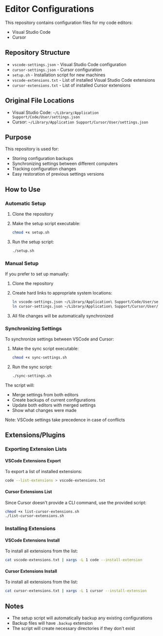 # Editor Configurations

This repository contains configuration files for my code editors:

- Visual Studio Code
- Cursor

## Repository Structure

- `vscode-settings.json` - Visual Studio Code configuration
- `cursor-settings.json` - Cursor configuration
- `setup.sh` - Installation script for new machines
- `vscode-extensions.txt` - List of installed Visual Studio Code extensions
- `cursor-extensions.txt` - List of installed Cursor extensions

## Original File Locations

- Visual Studio Code: `~/Library/Application Support/Code/User/settings.json`
- Cursor: `~/Library/Application Support/Cursor/User/settings.json`

## Purpose

This repository is used for:

- Storing configuration backups
- Synchronizing settings between different computers
- Tracking configuration changes
- Easy restoration of previous settings versions

## How to Use

### Automatic Setup

1. Clone the repository
2. Make the setup script executable:

   ```bash
   chmod +x setup.sh
   ```

3. Run the setup script:

   ```bash
   ./setup.sh
   ```

### Manual Setup

If you prefer to set up manually:

1. Clone the repository
2. Create hard links to appropriate system locations:

   ```bash
   ln vscode-settings.json ~/Library/Application\ Support/Code/User/settings.json
   ln cursor-settings.json ~/Library/Application\ Support/Cursor/User/settings.json
   ```

3. All file changes will be automatically synchronized

### Synchronizing Settings

To synchronize settings between VSCode and Cursor:

1. Make the sync script executable:

   ```bash
   chmod +x sync-settings.sh
   ```

2. Run the sync script:

   ```bash
   ./sync-settings.sh
   ```

The script will:

- Merge settings from both editors
- Create backups of current configurations
- Update both editors with merged settings
- Show what changes were made

Note: VSCode settings take precedence in case of conflicts

## Extensions/Plugins

### Exporting Extension Lists

#### VSCode Extensions Export

To export a list of installed extensions:

```bash
code --list-extensions > vscode-extensions.txt
```

#### Cursor Extensions List

Since Cursor doesn't provide a CLI command, use the provided script:

```bash
chmod +x list-cursor-extensions.sh
./list-cursor-extensions.sh
```

### Installing Extensions

#### VSCode Extensions Install

To install all extensions from the list:

```bash
cat vscode-extensions.txt | xargs -L 1 code --install-extension
```

#### Cursor Extensions Install

To install all extensions from the list:

```bash
cat cursor-extensions.txt | xargs -L 1 cursor --install-extension
```

## Notes

- The setup script will automatically backup any existing configurations
- Backup files will have `.backup` extension
- The script will create necessary directories if they don't exist
